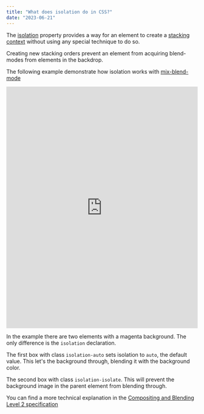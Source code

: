 ```yaml
---
title: "What does isolation do in CSS?"
date: "2023-06-21"
---
```


The [isolation](https://developer.mozilla.org/en-US/docs/Web/CSS/isolation) property provides a way for an element to create a [stacking context](https://developer.mozilla.org/en-US/docs/Web/CSS/CSS_Positioning/Understanding_z_index/The_stacking_context) without using any special technique to do so.

Creating new stacking orders prevent an element from acquiring blend-modes from elements in the backdrop.

The following example demonstrate how isolation works with [mix-blend-mode](https://developer.mozilla.org/en-US/docs/Web/CSS/mix-blend-mode)

<iframe height="634.86328125" style="width: 100%;" scrolling="no" title="isolation property test with background image" src="https://codepen.io/caraya/embed/wvYOWqG?default-tab=css%2Cresult" frameborder="no" loading="lazy" allowtransparency="true" allowfullscreen="true">See the Pen <a href="https://codepen.io/caraya/pen/wvYOWqG"> isolation property test with background image</a> by Carlos Araya (<a href="https://codepen.io/caraya">@caraya</a>) on <a href="https://codepen.io">CodePen</a>. </iframe>

In the example there are two elements with a magenta background. The only difference is the `isolation` declaration.

The first box with class `isolation-auto` sets isolation to `auto`, the default value. This let's the background through, blending it with the background color.

The second box with class `isolation-isolate`. This will prevent the background image in the parent element from blending through.

You can find a more technical explanation in the [Compositing and Blending Level 2 specification](https://drafts.fxtf.org/compositing/#isolation)
